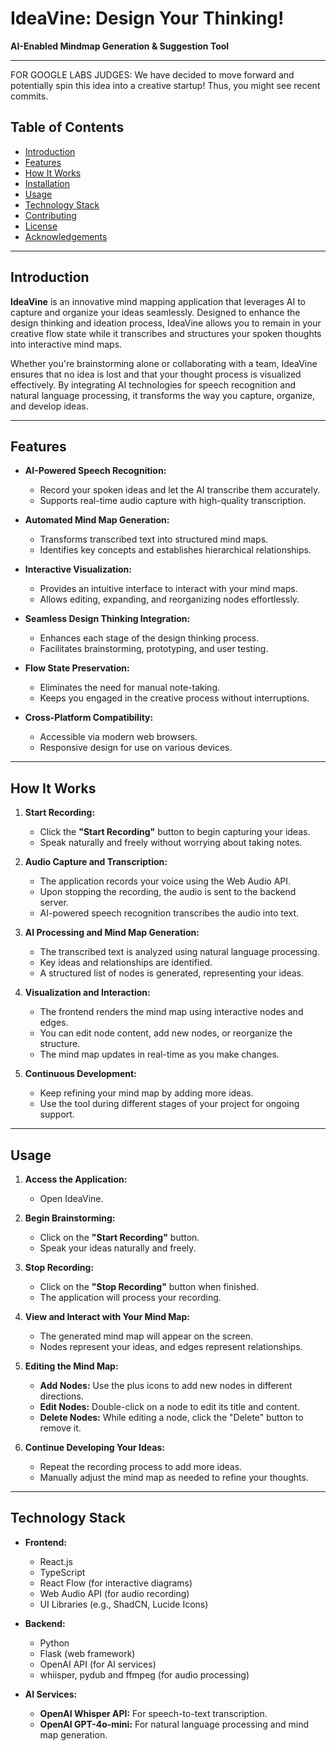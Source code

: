 # **IdeaVine: Design Your Thinking!**

**AI-Enabled Mindmap Generation & Suggestion Tool**

---

FOR GOOGLE LABS JUDGES: We have decided to move forward and potentially spin this idea into a creative startup! Thus, you might see recent commits.

## **Table of Contents**

- [Introduction](#introduction)
- [Features](#features)
- [How It Works](#how-it-works)
- [Installation](#installation)
- [Usage](#usage)
- [Technology Stack](#technology-stack)
- [Contributing](#contributing)
- [License](#license)
- [Acknowledgements](#acknowledgements)

---

## **Introduction**

**IdeaVine** is an innovative mind mapping application that leverages AI to capture and organize your ideas seamlessly. Designed to enhance the design thinking and ideation process, IdeaVine allows you to remain in your creative flow state while it transcribes and structures your spoken thoughts into interactive mind maps.

Whether you're brainstorming alone or collaborating with a team, IdeaVine ensures that no idea is lost and that your thought process is visualized effectively. By integrating AI technologies for speech recognition and natural language processing, it transforms the way you capture, organize, and develop ideas.

---

## **Features**

- **AI-Powered Speech Recognition:**

  - Record your spoken ideas and let the AI transcribe them accurately.
  - Supports real-time audio capture with high-quality transcription.

- **Automated Mind Map Generation:**

  - Transforms transcribed text into structured mind maps.
  - Identifies key concepts and establishes hierarchical relationships.

- **Interactive Visualization:**

  - Provides an intuitive interface to interact with your mind maps.
  - Allows editing, expanding, and reorganizing nodes effortlessly.

- **Seamless Design Thinking Integration:**

  - Enhances each stage of the design thinking process.
  - Facilitates brainstorming, prototyping, and user testing.

- **Flow State Preservation:**

  - Eliminates the need for manual note-taking.
  - Keeps you engaged in the creative process without interruptions.

- **Cross-Platform Compatibility:**
  - Accessible via modern web browsers.
  - Responsive design for use on various devices.

---

## **How It Works**

1. **Start Recording:**

   - Click the **"Start Recording"** button to begin capturing your ideas.
   - Speak naturally and freely without worrying about taking notes.

2. **Audio Capture and Transcription:**

   - The application records your voice using the Web Audio API.
   - Upon stopping the recording, the audio is sent to the backend server.
   - AI-powered speech recognition transcribes the audio into text.

3. **AI Processing and Mind Map Generation:**

   - The transcribed text is analyzed using natural language processing.
   - Key ideas and relationships are identified.
   - A structured list of nodes is generated, representing your ideas.

4. **Visualization and Interaction:**

   - The frontend renders the mind map using interactive nodes and edges.
   - You can edit node content, add new nodes, or reorganize the structure.
   - The mind map updates in real-time as you make changes.

5. **Continuous Development:**
   - Keep refining your mind map by adding more ideas.
   - Use the tool during different stages of your project for ongoing support.

---

## **Usage**

1. **Access the Application:**

   - Open IdeaVine.

2. **Begin Brainstorming:**

   - Click on the **"Start Recording"** button.
   - Speak your ideas naturally and freely.

3. **Stop Recording:**

   - Click on the **"Stop Recording"** button when finished.
   - The application will process your recording.

4. **View and Interact with Your Mind Map:**

   - The generated mind map will appear on the screen.
   - Nodes represent your ideas, and edges represent relationships.

5. **Editing the Mind Map:**

   - **Add Nodes:** Use the plus icons to add new nodes in different directions.
   - **Edit Nodes:** Double-click on a node to edit its title and content.
   - **Delete Nodes:** While editing a node, click the "Delete" button to remove it.

6. **Continue Developing Your Ideas:**

   - Repeat the recording process to add more ideas.
   - Manually adjust the mind map as needed to refine your thoughts.

---

## **Technology Stack**

- **Frontend:**

  - React.js
  - TypeScript
  - React Flow (for interactive diagrams)
  - Web Audio API (for audio recording)
  - UI Libraries (e.g., ShadCN, Lucide Icons)

- **Backend:**

  - Python
  - Flask (web framework)
  - OpenAI API (for AI services)
  - whiisper, pydub and ffmpeg (for audio processing)

- **AI Services:**
  - **OpenAI Whisper API:** For speech-to-text transcription.
  - **OpenAI GPT-4o-mini:** For natural language processing and mind map generation.
